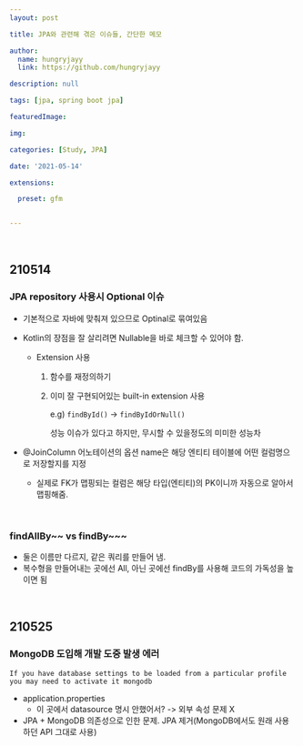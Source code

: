 ```yaml
---
layout: post

title: JPA와 관련해 겪은 이슈들, 간단한 메모

author: 
  name: hungryjayy
  link: https://github.com/hungryjayy

description: null

tags: [jpa, spring boot jpa]

featuredImage: 

img: 

categories: [Study, JPA]

date: '2021-05-14'

extensions:

  preset: gfm


---
```


<br>

## 210514

### JPA repository 사용시 Optional<T> 이슈

* 기본적으로 자바에 맞춰져 있으므로 Optinal로 묶여있음

* Kotlin의 장점을 잘 살리려면 Nullable을 바로 체크할 수 있어야 함.

  * Extension 사용

    1. 함수를 재정의하기

    2. 이미 잘 구현되어있는 built-in extension 사용

       e.g) `findById()` -> `findByIdOrNull()`

       성능 이슈가 있다고 하지만, 무시할 수 있을정도의 미미한 성능차



* @JoinColumn 어노테이션의 옵션 name은 해당 엔티티 테이블에 어떤 컬럼명으로 저장할지를 지정
  * 실제로 FK가 맵핑되는 컬럼은 해당 타입(엔티티)의 PK이니까 자동으로 알아서 맵핑해줌.

<br>

### findAllBy~~ vs findBy~~~

* 둘은 이름만 다르지, 같은 쿼리를 만들어 냄.
*  복수형을 만들어내는 곳에선 All, 아닌 곳에선 findBy를 사용해 코드의 가독성을 높이면 됨

<br>

## 210525

### MongoDB 도입해 개발 도중 발생 에러

```
If you have database settings to be loaded from a particular profile you may need to activate it mongodb
```

* application.properties
  * 이 곳에서 datasource 명시 안했어서? -> 외부 속성 문제 X
* JPA + MongoDB 의존성으로 인한 문제. JPA 제거(MongoDB에서도 원래 사용하던 API 그대로 사용)







